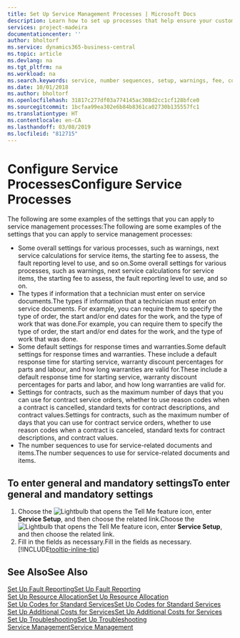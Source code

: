 ```yaml
---
title: Set Up Service Management Processes | Microsoft Docs
description: Learn how to set up processes that help ensure your customers are satisfied with your customer service.
services: project-madeira
documentationcenter: ''
author: bholtorf
ms.service: dynamics365-business-central
ms.topic: article
ms.devlang: na
ms.tgt_pltfrm: na
ms.workload: na
ms.search.keywords: service, number sequences, setup, warnings, fee, contracts, warranties
ms.date: 10/01/2018
ms.author: bholtorf
ms.openlocfilehash: 31817c277df03a774145ac308d2cc1cf128bfce0
ms.sourcegitcommit: 1bcfaa99ea302e6b84b8361ca02730b135557fc1
ms.translationtype: HT
ms.contentlocale: en-CA
ms.lasthandoff: 03/08/2019
ms.locfileid: "812715"
---
```

# <a name="configure-service-processes"></a><span data-ttu-id="560b2-103">Configure Service Processes</span><span class="sxs-lookup"><span data-stu-id="560b2-103">Configure Service Processes</span></span>
<span data-ttu-id="560b2-104">The following are some examples of the settings that you can apply to service management processes:</span><span class="sxs-lookup"><span data-stu-id="560b2-104">The following are some examples of the settings that you can apply to service management processes:</span></span>  
  
* <span data-ttu-id="560b2-105">Some overall settings for various processes, such as warnings, next service calculations for service items, the starting fee to assess, the fault reporting level to use, and so on.</span><span class="sxs-lookup"><span data-stu-id="560b2-105">Some overall settings for various processes, such as warnings, next service calculations for service items, the starting fee to assess, the fault reporting level to use, and so on.</span></span>  
* <span data-ttu-id="560b2-106">The types if information that a technician must enter on service documents.</span><span class="sxs-lookup"><span data-stu-id="560b2-106">The types if information that a technician must enter on service documents.</span></span> <span data-ttu-id="560b2-107">For example, you can require them to specify the type of order, the start and/or end dates for the work, and the type of work that was done.</span><span class="sxs-lookup"><span data-stu-id="560b2-107">For example, you can require them to specify the type of order, the start and/or end dates for the work, and the type of work that was done.</span></span>  
* <span data-ttu-id="560b2-108">Some default settings for response times and warranties.</span><span class="sxs-lookup"><span data-stu-id="560b2-108">Some default settings for response times and warranties.</span></span> <span data-ttu-id="560b2-109">These include a default response time for starting service, warranty discount percentages for parts and labour, and how long warranties are valid for.</span><span class="sxs-lookup"><span data-stu-id="560b2-109">These include a default response time for starting service, warranty discount percentages for parts and labor, and how long warranties are valid for.</span></span>  
* <span data-ttu-id="560b2-110">Settings for contracts, such as the maximum number of days that you can use for contract service orders, whether to use reason codes when a contract is cancelled, standard texts for contract descriptions, and contract values.</span><span class="sxs-lookup"><span data-stu-id="560b2-110">Settings for contracts, such as the maximum number of days that you can use for contract service orders, whether to use reason codes when a contract is canceled, standard texts for contract descriptions, and contract values.</span></span>  
* <span data-ttu-id="560b2-111">The number sequences to use for service-related documents and items.</span><span class="sxs-lookup"><span data-stu-id="560b2-111">The number sequences to use for service-related documents and items.</span></span>  

## <a name="to-enter-general-and-mandatory-settings"></a><span data-ttu-id="560b2-112">To enter general and mandatory settings</span><span class="sxs-lookup"><span data-stu-id="560b2-112">To enter general and mandatory settings</span></span>
1. <span data-ttu-id="560b2-113">Choose the ![Lightbulb that opens the Tell Me feature](media/ui-search/search_small.png "Tell me what you want to do") icon, enter **Service Setup**, and then choose the related link.</span><span class="sxs-lookup"><span data-stu-id="560b2-113">Choose the ![Lightbulb that opens the Tell Me feature](media/ui-search/search_small.png "Tell me what you want to do") icon, enter **Service Setup**, and then choose the related link.</span></span>
2. <span data-ttu-id="560b2-114">Fill in the fields as necessary.</span><span class="sxs-lookup"><span data-stu-id="560b2-114">Fill in the fields as necessary.</span></span> [!INCLUDE[tooltip-inline-tip](includes/tooltip-inline-tip_md.md)]  

## <a name="see-also"></a><span data-ttu-id="560b2-115">See Also</span><span class="sxs-lookup"><span data-stu-id="560b2-115">See Also</span></span>  
[<span data-ttu-id="560b2-116">Set Up Fault Reporting</span><span class="sxs-lookup"><span data-stu-id="560b2-116">Set Up Fault Reporting</span></span>](service-how-setup-fault-reporting.md)  
[<span data-ttu-id="560b2-117">Set Up Resource Allocation</span><span class="sxs-lookup"><span data-stu-id="560b2-117">Set Up Resource Allocation</span></span>](service-how-setup-resource-allocation.md)  
[<span data-ttu-id="560b2-118">Set Up Codes for Standard Services</span><span class="sxs-lookup"><span data-stu-id="560b2-118">Set Up Codes for Standard Services</span></span>](service-how-setup-service-coding.md)  
[<span data-ttu-id="560b2-119">Set Up Additional Costs for Services</span><span class="sxs-lookup"><span data-stu-id="560b2-119">Set Up Additional Costs for Services</span></span>](service-how-setup-service-costs-pricing.md)  
[<span data-ttu-id="560b2-120">Set Up Troubleshooting</span><span class="sxs-lookup"><span data-stu-id="560b2-120">Set Up Troubleshooting</span></span>](service-how-setup-troubleshooting.md)  
[<span data-ttu-id="560b2-121">Service Management</span><span class="sxs-lookup"><span data-stu-id="560b2-121">Service Management</span></span>](service-service.md)  
